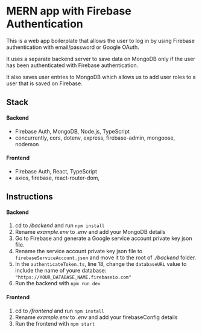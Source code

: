 # MERN app with Firebase Authentication

This is a web app boilerplate that allows the user to log in by using Firebase authentication with email/password or Google OAuth.

It uses a separate backend server to save data on MongoDB only if the user has been authenticated with Firebase authentication.

It also saves user entries to MongoDB which allows us to add user roles to a user that is saved on Firebase.

## Stack

#### Backend

- Firebase Auth, MongoDB, Node.js, TypeScript
- concurrently, cors, dotenv, express, firebase-admin, mongoose, nodemon

#### Frontend

- Firebase Auth, React, TypeScript
- axios, firebase, react-router-dom,

## Instructions

#### Backend

1. cd to _/backend_ and run `npm install`
2. Rename _example.env_ to _.env_ and add your MongoDB details
3. Go to Firebase and generate a Google service account private key json file.
4. Rename the service account private key json file to `firebaseServiceAccount.json` and move it to the root of _./backend_ folder.
5. In the `authenticateToken.ts`, line 18, change the `databaseURL` value to include the name of youre database: `"https://YOUR_DATABASE_NAME.firebaseio.com"`
6. Run the backend with `npm run dev`

#### Frontend

1. cd to _/frontend_ and run `npm install`
2. Rename _example.env_ to _.env_ and add your firebaseConfig details
3. Run the frontend with `npm start`

